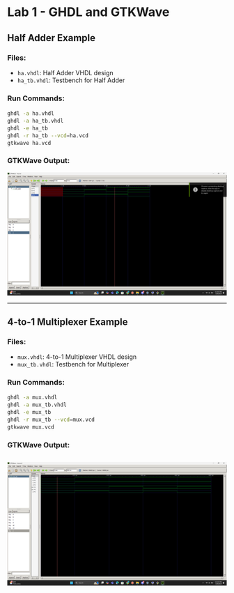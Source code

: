 # Lab 1 - GHDL and GTKWave

## Half Adder Example

### Files:
- `ha.vhdl`: Half Adder VHDL design
- `ha_tb.vhdl`: Testbench for Half Adder

### Run Commands:

```bash
ghdl -a ha.vhdl
ghdl -a ha_tb.vhdl
ghdl -e ha_tb
ghdl -r ha_tb --vcd=ha.vcd
gtkwave ha.vcd
```

### GTKWave Output:

![Half Adder GTKWave](<Desktop Screenshot 2025.03.29 - 17.19.42.56.png>)

---

## 4-to-1 Multiplexer Example

### Files:
- `mux.vhdl`: 4-to-1 Multiplexer VHDL design
- `mux_tb.vhdl`: Testbench for Multiplexer

### Run Commands:

```bash
ghdl -a mux.vhdl
ghdl -a mux_tb.vhdl
ghdl -e mux_tb
ghdl -r mux_tb --vcd=mux.vcd
gtkwave mux.vcd
```

### GTKWave Output:

![4-to-1 MUX GTKWave](<Desktop Screenshot 2025.03.29 - 17.22.03.75.png>)
---
